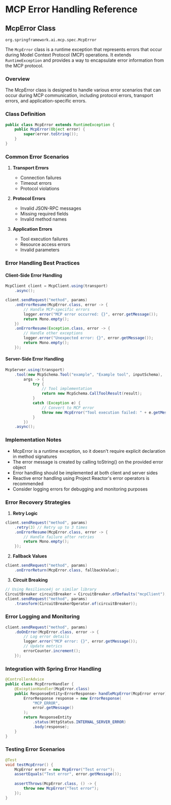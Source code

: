 # MCP Error Handling Reference

## McpError Class

`org.springframework.ai.mcp.spec.McpError`

The `McpError` class is a runtime exception that represents errors that occur during Model Context Protocol (MCP) operations. It extends `RuntimeException` and provides a way to encapsulate error information from the MCP protocol.

### Overview

The McpError class is designed to handle various error scenarios that can occur during MCP communication, including protocol errors, transport errors, and application-specific errors.

### Class Definition

```java
public class McpError extends RuntimeException {
    public McpError(Object error) {
        super(error.toString());
    }
}
```

### Common Error Scenarios

1. **Transport Errors**
   - Connection failures
   - Timeout errors
   - Protocol violations

2. **Protocol Errors**
   - Invalid JSON-RPC messages
   - Missing required fields
   - Invalid method names

3. **Application Errors**
   - Tool execution failures
   - Resource access errors
   - Invalid parameters

### Error Handling Best Practices

#### Client-Side Error Handling

```java
McpClient client = McpClient.using(transport)
    .async();

client.sendRequest("method", params)
    .onErrorResume(McpError.class, error -> {
        // Handle MCP-specific errors
        logger.error("MCP error occurred: {}", error.getMessage());
        return Mono.empty();
    })
    .onErrorResume(Exception.class, error -> {
        // Handle other exceptions
        logger.error("Unexpected error: {}", error.getMessage());
        return Mono.empty();
    });
```

#### Server-Side Error Handling

```java
McpServer.using(transport)
    .tool(new McpSchema.Tool("example", "Example tool", inputSchema),
        args -> {
            try {
                // Tool implementation
                return new McpSchema.CallToolResult(result);
            }
            catch (Exception e) {
                // Convert to MCP error
                throw new McpError("Tool execution failed: " + e.getMessage());
            }
        })
    .async();
```

### Implementation Notes

- McpError is a runtime exception, so it doesn't require explicit declaration in method signatures
- The error message is created by calling toString() on the provided error object
- Error handling should be implemented at both client and server sides
- Reactive error handling using Project Reactor's error operators is recommended
- Consider logging errors for debugging and monitoring purposes

### Error Recovery Strategies

1. **Retry Logic**
```java
client.sendRequest("method", params)
    .retry(3) // Retry up to 3 times
    .onErrorResume(McpError.class, error -> {
        // Handle failure after retries
        return Mono.empty();
    });
```

2. **Fallback Values**
```java
client.sendRequest("method", params)
    .onErrorReturn(McpError.class, fallbackValue);
```

3. **Circuit Breaking**
```java
// Using Resilience4j or similar library
CircuitBreaker circuitBreaker = CircuitBreaker.ofDefaults("mcpClient");
client.sendRequest("method", params)
    .transform(CircuitBreakerOperator.of(circuitBreaker));
```

### Error Logging and Monitoring

```java
client.sendRequest("method", params)
    .doOnError(McpError.class, error -> {
        // Log error details
        logger.error("MCP error: {}", error.getMessage());
        // Update metrics
        errorCounter.increment();
    });
```

### Integration with Spring Error Handling

```java
@ControllerAdvice
public class McpErrorHandler {
    @ExceptionHandler(McpError.class)
    public ResponseEntity<ErrorResponse> handleMcpError(McpError error) {
        ErrorResponse response = new ErrorResponse(
            "MCP_ERROR",
            error.getMessage()
        );
        return ResponseEntity
            .status(HttpStatus.INTERNAL_SERVER_ERROR)
            .body(response);
    }
}
```

### Testing Error Scenarios

```java
@Test
void testMcpError() {
    McpError error = new McpError("Test error");
    assertEquals("Test error", error.getMessage());
    
    assertThrows(McpError.class, () -> {
        throw new McpError("Test error");
    });
}
